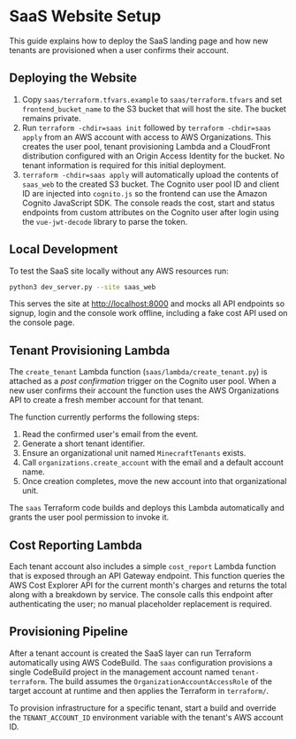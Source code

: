 # SaaS Website Setup

This guide explains how to deploy the SaaS landing page and how new tenants are
provisioned when a user confirms their account.

## Deploying the Website

1. Copy `saas/terraform.tfvars.example` to `saas/terraform.tfvars` and set
   `frontend_bucket_name` to the S3 bucket that will host the site. The bucket
   remains private.
2. Run `terraform -chdir=saas init` followed by `terraform -chdir=saas apply` from
   an AWS account with access to AWS Organizations. This creates the user pool,
   tenant provisioning Lambda and a CloudFront distribution configured with an
   Origin Access Identity for the bucket. No tenant information is required for
   this initial deployment.
3. `terraform -chdir=saas apply` will automatically upload the contents of
   `saas_web` to the created S3 bucket. The Cognito user pool ID and client ID
   are injected into `cognito.js` so the frontend can use the Amazon Cognito
   JavaScript SDK. The console reads the cost, start and status endpoints from
   custom attributes on the Cognito user after login using the
   `vue-jwt-decode` library to parse the token.

## Local Development

To test the SaaS site locally without any AWS resources run:

```bash
python3 dev_server.py --site saas_web
```

This serves the site at <http://localhost:8000> and mocks all API endpoints so
signup, login and the console work offline, including a fake cost API used on
the console page.

## Tenant Provisioning Lambda

The `create_tenant` Lambda function (`saas/lambda/create_tenant.py`) is attached
as a *post confirmation* trigger on the Cognito user pool. When a new user
confirms their account the function uses the AWS Organizations API to create a
fresh member account for that tenant.

The function currently performs the following steps:

1. Read the confirmed user's email from the event.
2. Generate a short tenant identifier.
3. Ensure an organizational unit named `MinecraftTenants` exists.
4. Call `organizations.create_account` with the email and a default account name.
5. Once creation completes, move the new account into that organizational unit.

The `saas` Terraform code builds and deploys this Lambda automatically and
grants the user pool permission to invoke it.

## Cost Reporting Lambda

Each tenant account also includes a simple `cost_report` Lambda function that is
exposed through an API Gateway endpoint. This function queries the AWS Cost
Explorer API for the current month's charges and returns the total along with a
breakdown by service. The console calls this endpoint after authenticating the
user; no manual placeholder replacement is required.

## Provisioning Pipeline

After a tenant account is created the SaaS layer can run Terraform automatically using AWS CodeBuild. The `saas` configuration provisions a single CodeBuild project in the management account named `tenant-terraform`. The build assumes the `OrganizationAccountAccessRole` of the target account at runtime and then applies the Terraform in `terraform/`.

To provision infrastructure for a specific tenant, start a build and override the `TENANT_ACCOUNT_ID` environment variable with the tenant's AWS account ID.
